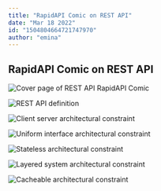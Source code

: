 ```yaml
---
title: "RapidAPI Comic on REST API"
date: "Mar 18 2022"
id: "1504804664721747970"
author: "emina"
---
```


## RapidAPI Comic on REST API

<Tweet>

![Cover page of REST API RapidAPI Comic](https://raw.githubusercontent.com/RapidAPI/DevRel-Stack-Data/production/threads/comics/rest-api/images/rest-api-cover.jpeg)

</Tweet>

<Tweet>

![REST API definition](https://raw.githubusercontent.com/RapidAPI/DevRel-Stack-Data/production/threads/comics/rest-api/images/rest-api-2.jpeg)

</Tweet>

<Tweet>

![Client server architectural constraint](https://raw.githubusercontent.com/RapidAPI/DevRel-Stack-Data/production/threads/comics/rest-api/images/rest-api-3.jpeg)

</Tweet>

<Tweet>

![Uniform interface architectural constraint](https://raw.githubusercontent.com/RapidAPI/DevRel-Stack-Data/production/threads/comics/rest-api/images/rest-api-4.jpeg)

</Tweet>

<Tweet>

![Stateless architectural constraint](https://raw.githubusercontent.com/RapidAPI/DevRel-Stack-Data/production/threads/comics/rest-api/images/rest-api-5.jpeg)

</Tweet>

<Tweet>

![Layered system architectural constraint](https://raw.githubusercontent.com/RapidAPI/DevRel-Stack-Data/production/threads/comics/rest-api/images/rest-api-6.jpeg)

</Tweet>

<Tweet>

![Cacheable architectural constraint](https://raw.githubusercontent.com/RapidAPI/DevRel-Stack-Data/production/threads/comics/rest-api/images/rest-api-7.jpeg)

</Tweet>
